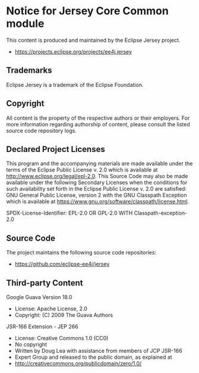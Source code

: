 # Notice for Jersey Core Common module 
This content is produced and maintained by the Eclipse Jersey project.


* https://projects.eclipse.org/projects/ee4j.jersey

## Trademarks
Eclipse Jersey is a trademark of the Eclipse Foundation.

## Copyright

All content is the property of the respective authors or their employers. For
more information regarding authorship of content, please consult the listed
source code repository logs.

## Declared Project Licenses

This program and the accompanying materials are made available under the terms
of the Eclipse Public License v. 2.0 which is available at
http://www.eclipse.org/legal/epl-2.0. This Source Code may also be made
available under the following Secondary Licenses when the conditions for such
availability set forth in the Eclipse Public License v. 2.0 are satisfied: GNU
General Public License, version 2 with the GNU Classpath Exception which is
available at https://www.gnu.org/software/classpath/license.html.

SPDX-License-Identifier: EPL-2.0 OR GPL-2.0 WITH Classpath-exception-2.0

## Source Code
The project maintains the following source code repositories:

* https://github.com/eclipse-ee4j/jersey

## Third-party Content

Google Guava Version 18.0
* License: Apache License, 2.0
* Copyright: (C) 2009 The Guava Authors

JSR-166 Extension - JEP 266
* License: Creative Commons 1.0 (CC0)
* No copyright
* Written by Doug Lea with assistance from members of JCP JSR-166
* Expert Group and released to the public domain, as explained at
* http://creativecommons.org/publicdomain/zero/1.0/
